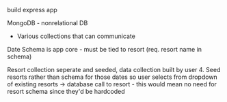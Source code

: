 build express app

MongoDB - nonrelational DB

- Various collections that can communicate

Date Schema is app core - must be tied to resort (req. resort name in schema)

Resort collection seperate and seeded, data collection built by user 4. Seed resorts rather than schema for those dates so user selects from dropdown of existing resorts -> database call to resort - this would mean no need for resort schema since they'd be hardcoded
